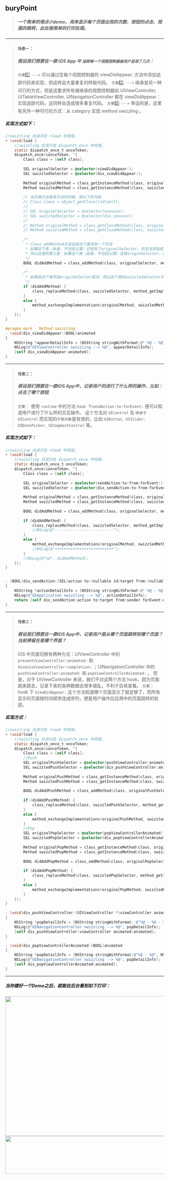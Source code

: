 ## buryPoint

> ##### 一个简单的埋点小demo，用来显示每个页面出现的次数、按钮的点击、视图的跳转，此处做简单的打印处理。

---

> #### `场景一`：
> ##### 假设我们想要在一款 iOS App 中 `追踪每一个视图控制器被用户呈现了几次`： 
> `方案`1️⃣ `--->` 可以通过在每个视图控制器的 viewDidAppear: 方法中添加追踪代码来实现，但这样会大量重复的样板代码。
> `方案`2️⃣ `--->` 继承是另一种可行的方式，但是这要求所有被继承的视图控制器如 UIViewController, UITableViewController, UINavigationController 都在 viewDidAppear：实现追踪代码，这同样会造成很多重复代码。 
> `方案`3️⃣ `--->` 幸运的是，这里有另外一种可行的方式：从 category 实现 method swizzling 。

##### 实现方式如下：
```objective-c
//swizzling 应该只在 +load 中完成。
+ (void)load {
    //swizzling 应该只在 dispatch_once 中完成。
    static dispatch_once_t onceToken;
    dispatch_once(&onceToken, ^{
        Class class = [self class];
        
        SEL originalSelector = @selector(viewDidAppear:);
        SEL swizzledSelector = @selector(dix_viewDidAppear:);
        
        Method originalMethod = class_getInstanceMethod(class, originalSelector);
        Method swizzledMethod = class_getInstanceMethod(class, swizzledSelector);
        
        // 当交换方法是类方法的时候，用以下的内容
        // Class class = object_getClass((id)self);
        //
        // SEL originalSelector = @selector(xxxxxxx);
        // SEL swizzledSelector = @selector(dix_xxxxxxx);
        //
        // Method originalMethod = class_getClassMethod(class, originalSelector);
        // Method swizzledMethod = class_getClassMethod(class, swizzledSelector);
        
        /*
         * class_addMethod方法会给这个类添加一个方法
         * 如果这个类（本身，不包括父类）已经有了originalSelector，则无法添加成功，同时返回NO
         * 所以这里的意义是：如果这个类（自身，不包括父类）没有originSelector，则给它添加一个方法，而方法实现对应于swizzledMethod
         */
        BOOL didAddMethod = class_addMethod(class, originalSelector, method_getImplementation(swizzledMethod), method_getTypeEncoding(swizzledMethod));
        
        /*
         * 如果给这个类添加originSelector成功，则让这个类的swizzledSelector的实现变成originalMethod
         */
        if (didAddMethod) {
            class_replaceMethod(class, swizzledSelector, method_getImplementation(originalMethod), method_getTypeEncoding(originalMethod));
        }
        else {
            method_exchangeImplementations(originalMethod, swizzledMethod);
        }
    });
}

#pragma mark - Method swizzling
- (void)dix_viewDidAppear:(BOOL)animated
{
    NSString *appearDetailInfo = [NSString stringWithFormat:@" %@ - %@", NSStringFromClass([self class]), @"didAppear"];
    NSLog(@"UIViewController swizzling --> %@", appearDetailInfo);
    [self dix_viewDidAppear:animated];
}
```

---

> #### `场景二`：
> ##### 假设我们想要在一款iOS App中，记录用户的进行了什么样的操作，比如：点击了哪个按钮
> `方案`： 使用 `runtime` 中的方法 `hook 下sendAction:to:forEvent:` 便可以知道用户进行了什么样的交互操作。
> 这个方法对 `UIControl` 及 `继承于 UIControl` 而实现的`子类对象`是有效的，比如 `UIButton、UISlider、UIDatePicker、UISegmentControl` 等。


##### 实现方式如下：
```objective-c
//swizzling 应该只在 +load 中完成。
+ (void)load {
    //swizzling 应该只在 dispatch_once 中完成。
    static dispatch_once_t onceToken;
    dispatch_once(&onceToken, ^{
        Class class = [self class];
        
        SEL originalSelector = @selector(sendAction:to:from:forEvent:);
        SEL swizzledSelector = @selector(dix_sendAction:to:from:forEvent:);
        
        Method originalMethod = class_getInstanceMethod(class, originalSelector);
        Method swizzledMethod = class_getInstanceMethod(class, swizzledSelector);
        
        BOOL didAddMethod = class_addMethod(class, originalSelector, method_getImplementation(swizzledMethod), method_getTypeEncoding(swizzledMethod));
        
        if (didAddMethod) {
            class_replaceMethod(class, swizzledSelector, method_getImplementation(originalMethod), method_getTypeEncoding(originalMethod));
            //NSLog(@"--------------------------");
        }
        else {
            method_exchangeImplementations(originalMethod, swizzledMethod);
            //NSLog(@"++++++++++++++++++++++++++");
        }
        //NSLog(@"%d", didAddMethod);
    });
}


- (BOOL)dix_sendAction:(SEL)action to:(nullable id)target from:(nullable id)sender forEvent:(nullable UIEvent *)event;
{
    NSString *actionDetailInfo = [NSString stringWithFormat:@" %@ - %@ - %@", NSStringFromClass([target class]), NSStringFromClass([sender class]), NSStringFromSelector(action)];
    NSLog(@"UIApplication swizzling --> %@", actionDetailInfo);
    return [self dix_sendAction:action to:target from:sender forEvent:event];
}
```

---

> #### `场景三`：
> ##### 假设我们想要在一款iOS App中，记录用户是从哪个页面跳转到哪个页面？当前停留在是哪个界面？
> iOS 中页面切换有两种方式：UIViewController 中的 `presentViewController:animated:` 和 `dismissViewController:completion:` ；UINavigationController 中的 `pushViewController:animated:` 和 `popViewControllerAnimated:` 。
> 但是，对于 UIViewController 来说，我们不对这两个方法 hook，因为页面跳来跳去，记录下来的各种数据会很多很乱，不利于后续查看。
> `方案`： hook 下 `ViewDidAppear:` 这个方法知道哪个页面显示了就足够了，而所有显示的页面按时间顺序连成序列，便是用户操作后应用中的页面跳转的轨迹。

##### 实现方式：
```objective-c
//swizzling 应该只在 +load 中完成。
+ (void)load {
    //swizzling 应该只在 dispatch_once 中完成。
    static dispatch_once_t onceToken;
    dispatch_once(&onceToken, ^{
        Class class = [self class];
        //Push
        SEL originalPushSelector = @selector(pushViewController:animated:);
        SEL swizzledPushSelector = @selector(dix_pushViewController:animated:);
        
        Method originalPushMethod = class_getInstanceMethod(class, originalPushSelector);
        Method swizzledPushMethod = class_getInstanceMethod(class, swizzledPushSelector);
        
        BOOL didAddPushMethod = class_addMethod(class, originalPushSelector, method_getImplementation(swizzledPushMethod), method_getTypeEncoding(swizzledPushMethod));
        
        if (didAddPushMethod) {
            class_replaceMethod(class, swizzledPushSelector, method_getImplementation(originalPushMethod), method_getTypeEncoding(originalPushMethod));
        }
        else {
            method_exchangeImplementations(originalPushMethod, swizzledPushMethod);
        }
        //Pop
        SEL originalPopSelector = @selector(popViewControllerAnimated:);
        SEL swizzledPopSelector = @selector(dix_popViewControllerAnimated:);
        
        Method originalPopMethod = class_getInstanceMethod(class, originalPopSelector);
        Method swizzledPopMethod = class_getInstanceMethod(class, swizzledPopSelector);
        
        BOOL didAddPopMethod = class_addMethod(class, originalPopSelector, method_getImplementation(swizzledPopMethod), method_getTypeEncoding(swizzledPushMethod));
        
        if (didAddPopMethod) {
            class_replaceMethod(class, swizzledPopSelector, method_getImplementation(originalPopMethod), method_getTypeEncoding(originalPopMethod));
        }
        else {
            method_exchangeImplementations(originalPopMethod, swizzledPopMethod);
        }
    });
}

- (void)dix_pushViewController:(UIViewController *)viewController animated:(BOOL)animated
{
    NSString *popDetailInfo = [NSString stringWithFormat: @"%@ - %@ - %@", NSStringFromClass([self class]), @"push", NSStringFromClass([viewController class])];
    NSLog(@"UINavigationController swizzling --> %@", popDetailInfo);
    [self dix_pushViewController:viewController animated:animated];
}

- (void)dix_popViewControllerAnimated:(BOOL)animated
{
    NSString *popDetailInfo = [NSString stringWithFormat:@"%@ - %@", NSStringFromClass([self class]), @"pop"];
    NSLog(@"UINavigationController swizzling --> %@", popDetailInfo);
    [self dix_popViewControllerAnimated:animated];
}
```

---

##### 当你建好一个Demo之后，就能在后台看到如下打印：
<div align = center><img width = "633.5" height = "442" src = "https://github.com/ShannonMYang/buryPoint/raw/master/imagesFile/log.jpg"></div>
<div align = center><img width = "635" height = "120" src = "https://github.com/ShannonMYang/buryPoint/raw/master/imagesFile/view.jpg"></div>